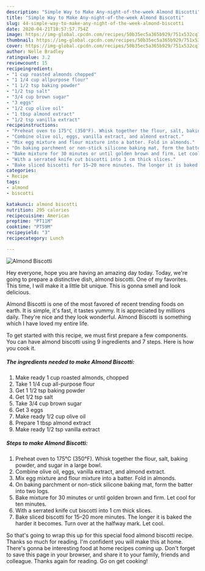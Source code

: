 ```yaml
---
description: "Simple Way to Make Any-night-of-the-week Almond Biscotti"
title: "Simple Way to Make Any-night-of-the-week Almond Biscotti"
slug: 44-simple-way-to-make-any-night-of-the-week-almond-biscotti
date: 2020-04-21T10:57:57.754Z
image: https://img-global.cpcdn.com/recipes/50b35ec5a365b929/751x532cq70/almond-biscotti-recipe-main-photo.jpg
thumbnail: https://img-global.cpcdn.com/recipes/50b35ec5a365b929/751x532cq70/almond-biscotti-recipe-main-photo.jpg
cover: https://img-global.cpcdn.com/recipes/50b35ec5a365b929/751x532cq70/almond-biscotti-recipe-main-photo.jpg
author: Nelle Bradley
ratingvalue: 3.2
reviewcount: 15
recipeingredient:
- "1 cup roasted almonds chopped"
- "1 1/4 cup allpurpose flour"
- "1 1/2 tsp baking powder"
- "1/2 tsp salt"
- "3/4 cup brown sugar"
- "3 eggs"
- "1/2 cup olive oil"
- "1 tbsp almond extract"
- "1/2 tsp vanilla extract"
recipeinstructions:
- "Preheat oven to 175°C (350°F). Whisk together the flour, salt, baking powder, and sugar in a large bowl."
- "Combine olive oil, eggs, vanilla extract, and almond extract."
- "Mix egg mixture and flour mixture into a batter. Fold in almonds."
- "On baking parchment or non-stick silicone baking mat, form the batter into two logs."
- "Bake mixture for 30 minutes or until golden brown and firm. Let cool for ten minutes."
- "With a serrated knife cut biscotti into 1 cm thick slices."
- "Bake sliced biscotti for 15–20 more minutes. The longer it is baked the harder it becomes. Turn over at the halfway mark. Let cool."
categories:
- Recipe
tags:
- almond
- biscotti

katakunci: almond biscotti 
nutrition: 295 calories
recipecuisine: American
preptime: "PT11M"
cooktime: "PT59M"
recipeyield: "3"
recipecategory: Lunch

---
```



![Almond Biscotti](https://img-global.cpcdn.com/recipes/50b35ec5a365b929/751x532cq70/almond-biscotti-recipe-main-photo.jpg)

Hey everyone, hope you are having an amazing day today. Today, we're going to prepare a distinctive dish, almond biscotti. One of my favorites. This time, I will make it a little bit unique. This is gonna smell and look delicious.

Almond Biscotti is one of the most favored of recent trending foods on earth. It is simple, it's fast, it tastes yummy. It is appreciated by millions daily. They're nice and they look wonderful. Almond Biscotti is something which I have loved my entire life.




To get started with this recipe, we must first prepare a few components. You can have almond biscotti using 9 ingredients and 7 steps. Here is how you cook it.

##### The ingredients needed to make Almond Biscotti:

1. Make ready 1 cup roasted almonds, chopped
1. Take 1 1/4 cup all-purpose flour
1. Get 1 1/2 tsp baking powder
1. Get 1/2 tsp salt
1. Take 3/4 cup brown sugar
1. Get 3 eggs
1. Make ready 1/2 cup olive oil
1. Prepare 1 tbsp almond extract
1. Make ready 1/2 tsp vanilla extract




##### Steps to make Almond Biscotti:

1. Preheat oven to 175°C (350°F). Whisk together the flour, salt, baking powder, and sugar in a large bowl.
1. Combine olive oil, eggs, vanilla extract, and almond extract.
1. Mix egg mixture and flour mixture into a batter. Fold in almonds.
1. On baking parchment or non-stick silicone baking mat, form the batter into two logs.
1. Bake mixture for 30 minutes or until golden brown and firm. Let cool for ten minutes.
1. With a serrated knife cut biscotti into 1 cm thick slices.
1. Bake sliced biscotti for 15–20 more minutes. The longer it is baked the harder it becomes. Turn over at the halfway mark. Let cool.




So that's going to wrap this up for this special food almond biscotti recipe. Thanks so much for reading. I'm confident you will make this at home. There's gonna be interesting food at home recipes coming up. Don't forget to save this page in your browser, and share it to your family, friends and colleague. Thanks again for reading. Go on get cooking!
